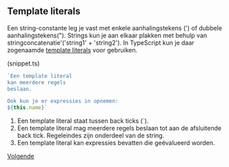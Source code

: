 ## Template literals

Een string-constante leg je vast met enkele aanhalingstekens (') of dubbele aanhalingstekens("). Strings kun je aan 
elkaar plakken met behulp van stringconcatenatie'('string1' + 'string2'). In TypeScript kun je daar zogenaamde 
[template literals](https://developer.mozilla.org/nl/docs/Web/JavaScript/Reference/Template_literals)
voor gebruiken.

(snippet.ts)
```typescript
`Een template literal
kan meerdere regels
beslaan.

Ook kun je er expressies in opnemen:
${this.name}` 
```

1. Een template literal staat tussen back ticks (`).
2. Een template literal mag meerdere regels beslaan tot aan de afsluitende back tick. Regeleindes zijn onderdeel van de
   string.
3. Een template literal kan expressies bevatten die ge&euml;valueerd worden.

[Volgende](11.classes.opdracht.md)

